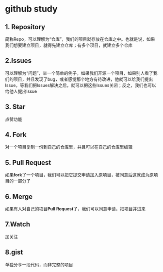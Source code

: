 # github study

## 1. **Repository**

简称Repo，可以理解为“仓库”，我们的项目就存放在仓库之中。也就是说，如果我们想要建立项目，就得先建立仓库；有多个项目，就建立多个仓库

## 2.**Issues**

可以理解为“问题”，举一个简单的例子，如果我们开源一个项目，如果别人看了我们的项目，并且发现了bug，或者感觉那个地方有待改进，他就可以给我们提出Issue，等我们把Issues解决之后，就可以把这些Issues关闭；反之，我们也可以给他人提出Issue

## 3. Star

点赞功能

## 4. Fork

对一个项目复制一份到自己的仓库里，并且可以在自己的仓库里编辑

## 5. **Pull Request**

如果**fork**了一个项目，我们可以把它提交申请加入原项目，被同意后这就成为原项目的一部分了

## 6. Merge

如果有人对自己的项目**Pull Request**了，我们可以同意申请，把项目并进来

## 7.Watch

加关注

## 8.gist

单独分享一段代码，而非完整的项目